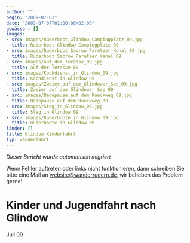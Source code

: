 ```yaml
---
author: ""
begin: "2009-07-01"
date: "2009-07-07T01:00:00+02:00"
gewässer: []
images:
- src: images/Ruderboot_Glindow_Campingplatz_09.jpg
  title: Ruderboot Glindow Campingplatz 09
- src: images/Ruderboot_Sacrow_Paretzer_Kanal_09.jpg
  title: Ruderboot Sacrow Paretzer Kanal 09
- src: images/auf_der_Terasse_09.jpg
  title: auf der Terasse 09
- src: images/Kochdienst_in_Glindow_09.jpg
  title: Kochdienst in Glindow 09
- src: images/Zweier_auf_dem_Glindower_See_09.jpg
  title: Zweier auf dem Glindower See 09
- src: images/Badepause_auf_dem_Rueckweg_09.jpg
  title: Badepause auf dem Rueckweg 09
- src: images/Steg_in_Glindow_09.jpg
  title: Steg in Glindow 09
- src: images/Ruderboote_in_Glindow_09.jpg
  title: Ruderboote in Glindow 09
länder: []
title: Glindow Kinderfahrt
typ: wanderfahrt
---
```



*Dieser Bericht wurde automatisch migriert*

Wenn Fehler auftreten oder links nicht funktionieren, dann schreiben Sie bitte eine Mail an website@wanderrudern.de, wir beheben das Problem gerne!



# Kinder und Jugendfahrt nach Glindow


Juli 09